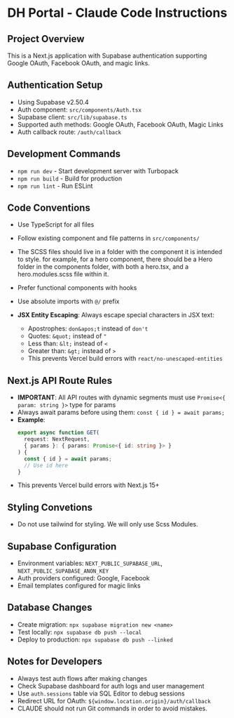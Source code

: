 # DH Portal - Claude Code Instructions

## Project Overview

This is a Next.js application with Supabase authentication supporting Google OAuth, Facebook OAuth, and magic links.

## Authentication Setup

- Using Supabase v2.50.4
- Auth component: `src/components/Auth.tsx`
- Supabase client: `src/lib/supabase.ts`
- Supported auth methods: Google OAuth, Facebook OAuth, Magic Links
- Auth callback route: `/auth/callback`

## Development Commands

- `npm run dev` - Start development server with Turbopack
- `npm run build` - Build for production
- `npm run lint` - Run ESLint

## Code Conventions

- Use TypeScript for all files
- Follow existing component and file patterns in `src/components/`
- The SCSS files should live in a folder with the component it is intended to style. for example, for a hero component, there should be a Hero folder in the components folder, with both a hero.tsx, and a hero.modules.scss file within it.
- Prefer functional components with hooks
- Use absolute imports with `@/` prefix

- **JSX Entity Escaping**: Always escape special characters in JSX text:
  - Apostrophes: `don&apos;t` instead of `don't`
  - Quotes: `&quot;` instead of `"`
  - Less than: `&lt;` instead of `<`
  - Greater than: `&gt;` instead of `>`
  - This prevents Vercel build errors with `react/no-unescaped-entities`

## Next.js API Route Rules

- **IMPORTANT**: All API routes with dynamic segments must use `Promise<{ param: string }>` type for params
- Always await params before using them: `const { id } = await params;`
- **Example**: 
  ```typescript
  export async function GET(
    request: NextRequest,
    { params }: { params: Promise<{ id: string }> }
  ) {
    const { id } = await params;
    // Use id here
  }
  ```
- This prevents Vercel build errors with Next.js 15+

## Styling Convetions

- Do not use tailwind for styling. We will only use Scss Modules.

## Supabase Configuration

- Environment variables: `NEXT_PUBLIC_SUPABASE_URL`, `NEXT_PUBLIC_SUPABASE_ANON_KEY`
- Auth providers configured: Google, Facebook
- Email templates configured for magic links

## Database Changes

- Create migration: `npx supabase migration new <name>`
- Test locally: `npx supabase db push --local`
- Deploy to production: `npx supabase db push --linked`

## Notes for Developers

- Always test auth flows after making changes
- Check Supabase dashboard for auth logs and user management
- Use `auth.sessions` table via SQL Editor to debug sessions
- Redirect URL for OAuth: `${window.location.origin}/auth/callback`
- CLAUDE should not run Git commands in order to avoid mistakes.
